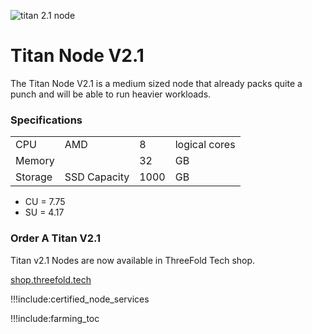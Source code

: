 ![titan 2.1 node](img/titan_side.jpg 'size=200')

# Titan Node V2.1

The Titan Node V2.1 is a medium sized node that already packs quite a punch and will be able to run heavier workloads.

### Specifications

|         |              |      |               |
| ------- | ------------ | ---- | ------------- |
| CPU     | AMD          | 8    | logical cores |
| Memory  |              | 32   | GB            |
| Storage | SSD Capacity | 1000 | GB            |


- CU = 7.75
- SU = 4.17

### Order A Titan V2.1

Titan v2.1 Nodes are now available in ThreeFold Tech shop.

[shop.threefold.tech](https://shop.threefold.tech)


!!!include:certified_node_services

!!!include:farming_toc